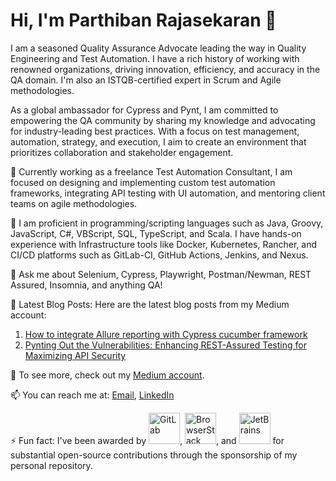# Hi, I'm Parthiban Rajasekaran 👋

I am a seasoned Quality Assurance Advocate leading the way in Quality Engineering and Test Automation. I have a rich history of working with renowned organizations, driving innovation, efficiency, and accuracy in the QA domain. I'm also an ISTQB-certified expert in Scrum and Agile methodologies. 

As a global ambassador for Cypress and Pynt, I am committed to empowering the QA community by sharing my knowledge and advocating for industry-leading best practices. With a focus on test management, automation, strategy, and execution, I aim to create an environment that prioritizes collaboration and stakeholder engagement.

🔭 Currently working as a freelance Test Automation Consultant, I am focused on designing and implementing custom test automation frameworks, integrating API testing with UI automation, and mentoring client teams on agile methodologies.

🌱 I am proficient in programming/scripting languages such as Java, Groovy, JavaScript, C#, VBScript, SQL, TypeScript, and Scala. I have hands-on experience with Infrastructure tools like Docker, Kubernetes, Rancher, and CI/CD platforms such as GitLab-CI, GitHub Actions, Jenkins, and Nexus.

💬 Ask me about Selenium, Cypress, Playwright, Postman/Newman, REST Assured, Insomnia, and anything QA!

📝 Latest Blog Posts:
Here are the latest blog posts from my Medium account:
1. [How to integrate Allure reporting with Cypress cucumber framework](https://medium.com/@rajasekaran.parthiban7/how-to-integrate-allure-with-cypress-cucumber-framework-88102d89498f)
2. [Pynting Out the Vulnerabilities: Enhancing REST-Assured Testing for Maximizing API Security](https://medium.com/@rajasekaran.parthiban7/pynting-out-the-vulnerabilities-enhancing-rest-assured-testing-for-maximizing-api-security-e23361a85050)

🔗 To see more, check out my [Medium account](https://medium.com/@rajasekaran.parthiban7).

📫 You can reach me at: [Email](mailto:rajasekaran.parthiban7@gmail.com), [LinkedIn](https://www.linkedin.com/in/parthiban-rajasekaran)

⚡ Fun fact: I've been awarded by 
<img src="https://about.gitlab.com/images/press/logo/png/old-logo-no-bkgrd.png" alt="GitLab" width="50" height="50">, 
<img src="https://www.browserstack.com/images/layout/browserstack-logo-600x315.png" alt="BrowserStack" width="50" height="50">, and 
<img src="https://www.jetbrains.com/company/brand/img/jetbrains_logo.png" alt="JetBrains" width="50" height="50"> 
for substantial open-source contributions through the sponsorship of my personal repository.
